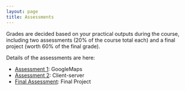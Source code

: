 ```yaml
---
layout: page
title: Assessments
---
```


Grades are decided based on your practical outputs during the course,
including two assessments (20% of the course total each) and a final
project (worth 60% of the final grade).

Details of the assessments are here:

<UL>
<LI><A href="assessment1/index.html">Assessment 1</A>: GoogleMaps</LI>
<LI><A href="assessment2/index.html">Assessment 2</A>: Client-server</LI>
<LI><A href="finalassessment/index.html">Final Assessment</A>: Final Project</LI>
</UL>
